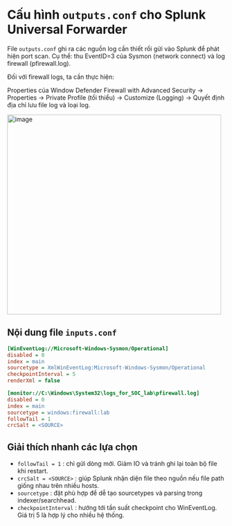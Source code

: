# Cấu hình `outputs.conf` cho Splunk Universal Forwarder

File `outputs.conf` ghi ra các nguồn log cần thiết rồi gửi vào Splunk để phát hiện port scan.
Cụ thể: thu EventID=3 của Sysmon (network connect) và log firewall (pfirewall.log).

Đối với firewall logs, ta cần thực hiện:

Properties của Window Defender Firewall with Advanced Security -> Properties -> Private Profile (tối thiểu) -> Customize (Logging) -> Quyết định địa chỉ lưu file log và loại log.

  <img width="494" height="462" alt="image" src="https://github.com/user-attachments/assets/61c04370-c3d8-4aa7-a1c9-f737035ca8ef" />


## Nội dung file `inputs.conf`

```ini
[WinEventLog://Microsoft-Windows-Sysmon/Operational]
disabled = 0
index = main
sourcetype = XmlWinEventLog:Microsoft-Windows-Sysmon/Operational
checkpointInterval = 5
renderXml = false

[monitor://C:\Windows\System32\logs_for_SOC_lab\pfirewall.log]
disabled = 0
index = main
sourcetype = windows:firewall:lab
followTail = 1
crcSalt = <SOURCE>
```

## Giải thích nhanh các lựa chọn

* `followTail = 1` : chỉ gửi dòng mới. Giảm IO và tránh ghi lại toàn bộ file khi restart.
* `crcSalt = <SOURCE>` : giúp Splunk nhận diện file theo nguồn nếu file path giống nhau trên nhiều hosts.
* `sourcetype` : đặt phù hợp để dễ tạo sourcetypes và parsing trong indexer/searchhead.
* `checkpointInterval` : hướng tới tần suất checkpoint cho WinEventLog. Giá trị 5 là hợp lý cho nhiều hệ thống.

